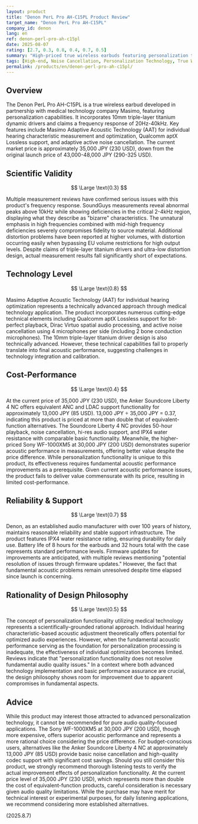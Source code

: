 ```yaml
---
layout: product
title: "Denon PerL Pro AH-C15PL Product Review"
target_name: "Denon PerL Pro AH-C15PL"
company_id: denon
lang: en
ref: denon-perl-pro-ah-c15pl
date: 2025-08-07
rating: [2.7, 0.3, 0.8, 0.4, 0.7, 0.5]
summary: "High-priced true wireless earbuds featuring personalization technology. Despite advanced individual optimization technology, the product suffers from fundamental acoustic performance issues, failing to justify its price point."
tags: [High-end, Noise Cancellation, Personalization Technology, True Wireless Earbuds]
permalink: /products/en/denon-perl-pro-ah-c15pl/
---
```

## Overview

The Denon PerL Pro AH-C15PL is a true wireless earbud developed in partnership with medical technology company Masimo, featuring personalization capabilities. It incorporates 10mm triple-layer titanium dynamic drivers and claims a frequency response of 20Hz-40kHz. Key features include Masimo Adaptive Acoustic Technology (AAT) for individual hearing characteristic measurement and optimization, Qualcomm aptX Lossless support, and adaptive active noise cancellation. The current market price is approximately 35,000 JPY (230 USD), down from the original launch price of 43,000-48,000 JPY (290-325 USD).

## Scientific Validity

$$ \Large \text{0.3} $$

Multiple measurement reviews have confirmed serious issues with this product's frequency response. SoundGuys measurements reveal abnormal peaks above 10kHz while showing deficiencies in the critical 2-4kHz region, displaying what they describe as "bizarre" characteristics. The unnatural emphasis in high frequencies combined with mid-high frequency deficiencies severely compromises fidelity to source material. Additional distortion problems have been reported at higher volumes, with distortion occurring easily when bypassing EU volume restrictions for high output levels. Despite claims of triple-layer titanium drivers and ultra-low distortion design, actual measurement results fall significantly short of expectations.

## Technology Level

$$ \Large \text{0.8} $$

Masimo Adaptive Acoustic Technology (AAT) for individual hearing optimization represents a technically advanced approach through medical technology application. The product incorporates numerous cutting-edge technical elements including Qualcomm aptX Lossless support for bit-perfect playback, Dirac Virtuo spatial audio processing, and active noise cancellation using 4 microphones per side (including 2 bone conduction microphones). The 10mm triple-layer titanium driver design is also technically advanced. However, these technical capabilities fail to properly translate into final acoustic performance, suggesting challenges in technology integration and calibration.

## Cost-Performance

$$ \Large \text{0.4} $$

At the current price of 35,000 JPY (230 USD), the Anker Soundcore Liberty 4 NC offers equivalent ANC and LDAC support functionality for approximately 13,000 JPY (85 USD). 13,000 JPY ÷ 35,000 JPY = 0.37, indicating this product is priced at more than double that of equivalent-function alternatives. The Soundcore Liberty 4 NC provides 50-hour playback, noise cancellation, hi-res audio support, and IPX4 water resistance with comparable basic functionality. Meanwhile, the higher-priced Sony WF-1000XM5 at 30,000 JPY (200 USD) demonstrates superior acoustic performance in measurements, offering better value despite the price difference. While personalization functionality is unique to this product, its effectiveness requires fundamental acoustic performance improvements as a prerequisite. Given current acoustic performance issues, the product fails to deliver value commensurate with its price, resulting in limited cost-performance.

## Reliability & Support

$$ \Large \text{0.7} $$

Denon, as an established audio manufacturer with over 100 years of history, maintains reasonable reliability and stable support infrastructure. The product features IPX4 water resistance rating, ensuring durability for daily use. Battery life of 8 hours for the earbuds and 32 hours total with the case represents standard performance levels. Firmware updates for improvements are anticipated, with multiple reviews mentioning "potential resolution of issues through firmware updates." However, the fact that fundamental acoustic problems remain unresolved despite time elapsed since launch is concerning.

## Rationality of Design Philosophy

$$ \Large \text{0.5} $$

The concept of personalization functionality utilizing medical technology represents a scientifically-grounded rational approach. Individual hearing characteristic-based acoustic adjustment theoretically offers potential for optimized audio experiences. However, when the fundamental acoustic performance serving as the foundation for personalization processing is inadequate, the effectiveness of individual optimization becomes limited. Reviews indicate that "personalization functionality does not resolve fundamental audio quality issues." In a context where both advanced technology implementation and basic performance assurance are crucial, the design philosophy shows room for improvement due to apparent compromises in fundamental aspects.

## Advice

While this product may interest those attracted to advanced personalization technology, it cannot be recommended for pure audio quality-focused applications. The Sony WF-1000XM5 at 30,000 JPY (200 USD), though more expensive, offers superior acoustic performance and represents a more rational choice considering the price difference. For budget-conscious users, alternatives like the Anker Soundcore Liberty 4 NC at approximately 13,000 JPY (85 USD) provide basic noise cancellation and high-quality codec support with significant cost savings. Should you still consider this product, we strongly recommend thorough listening tests to verify the actual improvement effects of personalization functionality. At the current price level of 35,000 JPY (230 USD), which represents more than double the cost of equivalent-function products, careful consideration is necessary given audio quality limitations. While the purchase may have merit for technical interest or experimental purposes, for daily listening applications, we recommend considering more established alternatives.

(2025.8.7)
